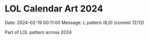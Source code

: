 # LOL Calendar Art 2024

Date: 2024-02-19 00:11:00
Message: L pattern (6,0) (commit 12/12)

Part of LOL pattern across 2024

